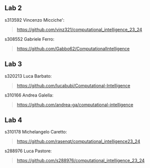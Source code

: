 ## Lab 2

s313592	Vincenzo	    Micciche':
> https://github.com/vinz321/computational_intelligence_23_24

s308552	Gabriele	Ferro:
> https://github.com/Gabbo62/ComputationalIntelligence

## Lab 3

s320213	Luca	        Barbato:
> https://github.com/lucabubi/Computational-Intelligence

s310166	Andrea	        Galella:
> https://github.com/andrea-ga/computational-intelligence

## Lab 4

s310178	Michelangelo    Caretto:
> https://github.com/rasenqt/computational_intelligence23_24

s288976	Luca	        Pastore:
> https://github.com/s288976/computational_intelligence_23_24
